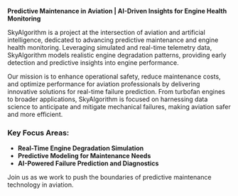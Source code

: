 **Predictive Maintenance in Aviation | AI-Driven Insights for Engine Health Monitoring**

SkyAlgorithm is a project at the intersection of aviation and artificial intelligence, dedicated to advancing predictive maintenance and engine health monitoring. Leveraging simulated and real-time telemetry data, SkyAlgorithm models realistic engine degradation patterns, providing early detection and predictive insights into engine performance.

Our mission is to enhance operational safety, reduce maintenance costs, and optimize performance for aviation professionals by delivering innovative solutions for real-time failure prediction. From turbofan engines to broader applications, SkyAlgorithm is focused on harnessing data science to anticipate and mitigate mechanical failures, making aviation safer and more efficient.

### Key Focus Areas:
- **Real-Time Engine Degradation Simulation**
- **Predictive Modeling for Maintenance Needs**
- **AI-Powered Failure Prediction and Diagnostics**

Join us as we work to push the boundaries of predictive maintenance technology in aviation.
